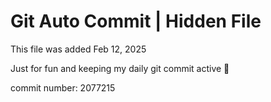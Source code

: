 # Git Auto Commit | Hidden File

This file was added Feb 12, 2025

Just for fun and keeping my daily git commit active 🤪

commit number: 2077215
